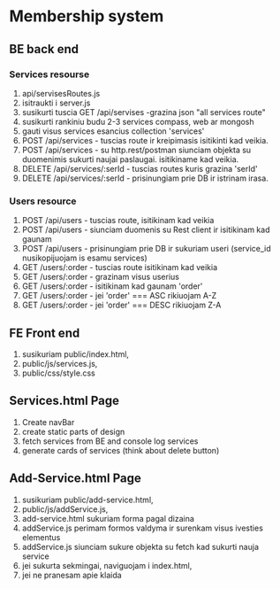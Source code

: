 # Membership system

## BE back end

### Services resourse

1. api/servisesRoutes.js
2. isitraukti i server.js
3. susikurti tuscia GET /api/servises -grazina json "all services route"
4. susikurti rankiniu budu 2-3 services compass, web ar mongosh
5. gauti visus services esancius collection 'services'
6. POST /api/services - tuscias route ir kreipimasis isitikinti kad veikia.
7. POST /api/services - su http.rest/postman siunciam objekta su duomenimis sukurti naujai paslaugai. isitikiname kad veikia.
8. DELETE /api/services/:serId - tuscias routes kuris grazina 'serId'
9. DELETE /api/services/:serId - prisinungiam prie DB ir istrinam irasa.

### Users resource

1. POST /api/users - tuscias route, isitikinam kad veikia
2. POST /api/users - siunciam duomenis su Rest client ir isitikinam kad gaunam
3. POST /api/users - prisinungiam prie DB ir sukuriam useri (service_id nusikopijuojam is esamu services)
4. GET /users/:order - tuscias route isitikinam kad veikia
5. GET /users/:order - grazinam visus userius
6. GET /users/:order - isitikinam kad gaunam 'order'
7. GET /users/:order - jei 'order' === ASC rikiuojam A-Z
8. GET /users/:order - jei 'order' === DESC rikiuojam Z-A

## FE Front end

1. susikuriam public/index.html,
2. public/js/services.js,
3. public/css/style.css

## Services.html Page

1. Create navBar
2. create static parts of design
3. fetch services from BE and console log services
4. generate cards of services (think about delete button)

## Add-Service.html Page

1. susikuriam public/add-service.html,
2. public/js/addService.js,
3. add-service.html sukuriam forma pagal dizaina
4. addService.js perimam formos valdyma ir surenkam visus ivesties elementus
5. addService.js siunciam sukure objekta su fetch kad sukurti nauja service
6. jei sukurta sekmingai, naviguojam i index.html,
7. jei ne pranesam apie klaida
